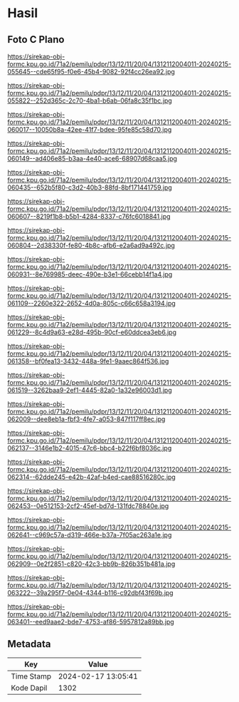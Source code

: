 # Hasil

## Foto C Plano

https://sirekap-obj-formc.kpu.go.id/71a2/pemilu/pdpr/13/12/11/20/04/1312112004011-20240215-055645--cde65f95-f0e6-45b4-9082-92f4cc26ea92.jpg

https://sirekap-obj-formc.kpu.go.id/71a2/pemilu/pdpr/13/12/11/20/04/1312112004011-20240215-055822--252d365c-2c70-4ba1-b6ab-06fa8c35f1bc.jpg

https://sirekap-obj-formc.kpu.go.id/71a2/pemilu/pdpr/13/12/11/20/04/1312112004011-20240215-060017--10050b8a-42ee-41f7-bdee-95fe85c58d70.jpg

https://sirekap-obj-formc.kpu.go.id/71a2/pemilu/pdpr/13/12/11/20/04/1312112004011-20240215-060149--ad406e85-b3aa-4e40-ace6-68907d68caa5.jpg

https://sirekap-obj-formc.kpu.go.id/71a2/pemilu/pdpr/13/12/11/20/04/1312112004011-20240215-060435--652b5f80-c3d2-40b3-88fd-8bf171441759.jpg

https://sirekap-obj-formc.kpu.go.id/71a2/pemilu/pdpr/13/12/11/20/04/1312112004011-20240215-060607--8219f1b8-b5b1-4284-8337-c76fc6018841.jpg

https://sirekap-obj-formc.kpu.go.id/71a2/pemilu/pdpr/13/12/11/20/04/1312112004011-20240215-060804--2d38330f-fe80-4b8c-afb6-e2a6ad9a492c.jpg

https://sirekap-obj-formc.kpu.go.id/71a2/pemilu/pdpr/13/12/11/20/04/1312112004011-20240215-060931--8e769985-deec-490e-b3e1-66cebb14f1a4.jpg

https://sirekap-obj-formc.kpu.go.id/71a2/pemilu/pdpr/13/12/11/20/04/1312112004011-20240215-061109--2260e322-2652-4d0a-805c-c66c658a3194.jpg

https://sirekap-obj-formc.kpu.go.id/71a2/pemilu/pdpr/13/12/11/20/04/1312112004011-20240215-061229--8c4d9a63-e28d-495b-90cf-e60ddcea3eb6.jpg

https://sirekap-obj-formc.kpu.go.id/71a2/pemilu/pdpr/13/12/11/20/04/1312112004011-20240215-061358--bf0fea13-3432-448a-9fe1-9aaec864f536.jpg

https://sirekap-obj-formc.kpu.go.id/71a2/pemilu/pdpr/13/12/11/20/04/1312112004011-20240215-061519--3262baa9-2ef1-4445-82a0-1a32e96003d1.jpg

https://sirekap-obj-formc.kpu.go.id/71a2/pemilu/pdpr/13/12/11/20/04/1312112004011-20240215-062009--dee8eb1a-fbf3-4fe7-a053-847f117ff8ec.jpg

https://sirekap-obj-formc.kpu.go.id/71a2/pemilu/pdpr/13/12/11/20/04/1312112004011-20240215-062137--3146e1b2-4015-47c6-bbc4-b22f6bf8036c.jpg

https://sirekap-obj-formc.kpu.go.id/71a2/pemilu/pdpr/13/12/11/20/04/1312112004011-20240215-062314--62dde245-e42b-42af-b4ed-cae88516280c.jpg

https://sirekap-obj-formc.kpu.go.id/71a2/pemilu/pdpr/13/12/11/20/04/1312112004011-20240215-062453--0e512153-2cf2-45ef-bd7d-131fdc78840e.jpg

https://sirekap-obj-formc.kpu.go.id/71a2/pemilu/pdpr/13/12/11/20/04/1312112004011-20240215-062641--c969c57a-d319-466e-b37a-7f05ac263a1e.jpg

https://sirekap-obj-formc.kpu.go.id/71a2/pemilu/pdpr/13/12/11/20/04/1312112004011-20240215-062909--0e2f2851-c820-42c3-bb9b-826b351b481a.jpg

https://sirekap-obj-formc.kpu.go.id/71a2/pemilu/pdpr/13/12/11/20/04/1312112004011-20240215-063222--39a295f7-0e04-4344-b116-c92dbf43f69b.jpg

https://sirekap-obj-formc.kpu.go.id/71a2/pemilu/pdpr/13/12/11/20/04/1312112004011-20240215-063401--eed9aae2-bde7-4753-af86-5957812a89bb.jpg


## Metadata

| Key        | Value               |
| ---------- | ------------------- |
| Time Stamp | 2024-02-17 13:05:41 |
| Kode Dapil | 1302                |



